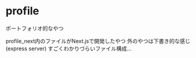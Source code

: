 # profile
ポートフォリオ的なやつ

profile_next内のファイルがNext.jsで開発したやつ
外のやつは下書き的な感じ(express server)
すごくわかりづらいファイル構成...
